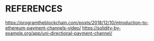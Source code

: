 # REFERENCES
https://programtheblockchain.com/posts/2018/12/10/introduction-to-ethereum-payment-channels-video/
https://solidity-by-example.org/app/uni-directional-payment-channel/
